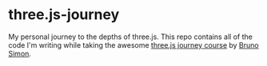 # three.js-journey
My personal journey to the depths of three.js. This repo contains all of the code I'm writing while taking the awesome [three.js journey course](https://threejs-journey.xyz/) by [Bruno Simon](https://twitter.com/bruno_simon).
